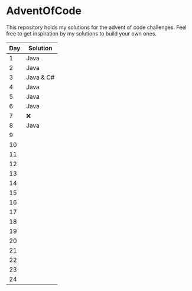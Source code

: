 # AdventOfCode

This repository holds my solutions for the advent of code challenges.
Feel free to get inspiration by my solutions to build your own ones.

| Day | Solution    |
|-----|-------------|
| 1   | Java        |
| 2   | Java        |
| 3   | Java & C#   |
| 4   | Java        |
| 5   | Java        |
| 6   | Java        |
| 7   | ❌           |
| 8   | Java        |
| 9   |             |
| 10  |             |
| 11  |             |
| 12  |             |
| 13  |             |
| 14  |             |
| 15  |             |
| 16  |             |
| 17  |             |
| 18  |             |
| 19  |             |
| 20  |             |
| 21  |             |
| 22  |             |
| 23  |             |
| 24  |             |
